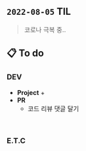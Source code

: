 ## `2022-08-05` TIL

> 코로나 극복 중..

## 📋 To do

### DEV

+ **Project**
  + 
+ **PR**
  + 코드 리뷰 댓글 달기


<br>

### E.T.C
